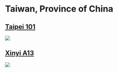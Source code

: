 
# Taiwan, Province of China

## [Taipei 101](https://www.apple.com/tw/retail/taipei101/)
<img src="https://www.apple.com/tw/retail/taipei101/images/hero_large_2x.jpg"/>

## [Xinyi A13](https://www.apple.com/tw/retail/xinyia13/)
<img src="https://www.apple.com/tw/retail/xinyia13/images/hero_large_2x.jpg"/>
